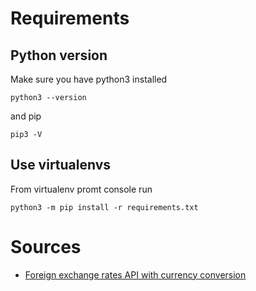 
# Requirements

## Python version

Make sure you have python3 installed

    python3 --version

and pip

    pip3 -V

## Use virtualenvs

From virtualenv promt console run

    python3 -m pip install -r requirements.txt

# Sources

- [Foreign exchange rates API with currency conversion](https://exchangeratesapi.io/)
